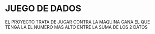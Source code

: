 # JUEGO DE DADOS
EL PROYECTO TRATA DE JUGAR CONTRA LA MAQUINA GANA EL QUE TENGA LA EL NUMERO 
MAS ALTO ENTRE LA SUMA DE LOS 2 DATOS